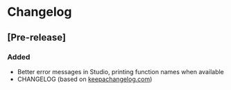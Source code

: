 # Changelog

## [Pre-release]
### Added
- Better error messages in Studio, printing function names when available
- CHANGELOG (based on [keepachangelog.com](https://keepachangelog.com/en/1.0.0/))

